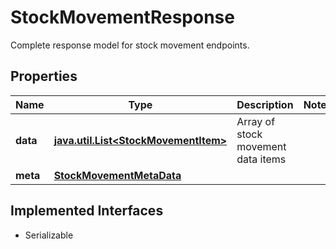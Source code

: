 

# StockMovementResponse

Complete response model for stock movement endpoints.

## Properties

Name | Type | Description | Notes
------------ | ------------- | ------------- | -------------
**data** | [**java.util.List&lt;StockMovementItem&gt;**](StockMovementItem.md) | Array of stock movement data items | 
**meta** | [**StockMovementMetaData**](StockMovementMetaData.md) |  | 


## Implemented Interfaces

* Serializable


